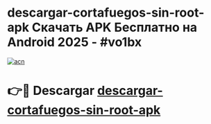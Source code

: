 # descargar-cortafuegos-sin-root-apk Скачать APK Бесплатно на Android 2025 - #vo1bx

[![acn](https://github.com/user-attachments/assets/0f9c940e-d8b0-45ae-aac7-cd30a18b3e1c)](https://apps.freeplayer.one?title=descargar-cortafuegos-sin-root-apk&ref=9RF)

# 👉🔴 Descargar [descargar-cortafuegos-sin-root-apk](https://apps.freeplayer.one?title=descargar-cortafuegos-sin-root-apk&ref=9RF)